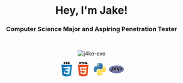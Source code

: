<h1 align="center">Hey, I'm Jake!</h1>
<h3 align="center">Computer Science Major and Aspiring Penetration Tester</h3>
<br>

<p align="center"><img src="https://github-readme-stats.vercel.app/api/top-langs?username=j4ke-exe&show_icons=true&theme=github_dark_dimmed&hide_border=false&cache_seconds=1&locale=en&layout=compact" alt="j4ke-exe" /></p>

<p align="center">
  <a href="https://www.w3schools.com/css/" target="_blank" rel="noreferrer"><img src="https://raw.githubusercontent.com/devicons/devicon/master/icons/css3/css3-original-wordmark.svg" alt="css3" width="40" height="40" /></a>
  <a href="https://www.w3.org/html/" target="_blank" rel="noreferrer"><img src="https://raw.githubusercontent.com/devicons/devicon/master/icons/html5/html5-original-wordmark.svg" alt="html5" width="40" height="40" /></a>
  <a href="https://www.python.org" target="_blank" rel="noreferrer"><img src="https://raw.githubusercontent.com/devicons/devicon/master/icons/python/python-original.svg" alt="python" width="40" height="40" /></a>
  <a href="https://www.php.net" target="_blank" rel="noreferrer"><img src="https://raw.githubusercontent.com/devicons/devicon/master/icons/php/php-original.svg" alt="php" width="40" height="40" /></a>
</p>
